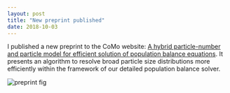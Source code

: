 ```yaml
---
layout: post
title: "New preprint published"
date: 2018-10-03
---
```


<div class="blurb"> 
  <p>
    I published a new preprint to the CoMo website: 
    <a href="http://como.ceb.cam.ac.uk/index.php?Page=Preprints&No=211">A hybrid particle-number and particle model for efficient solution of population balance equations</a>. 
    It presents an algorithm to resolve broad particle size distributions more efficiently 
    within the framework of our detailed population balance solver. 
  </p>
  
  ![preprint fig](https://github.com/aab64/aab64.github.io/tree/master/images/c4e_preprint_211.png)
</div>

